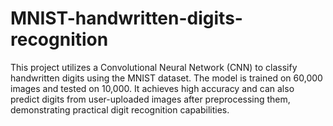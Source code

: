 # MNIST-handwritten-digits-recognition
This project utilizes a Convolutional Neural Network (CNN) to classify handwritten digits using the MNIST dataset. The model is trained on 60,000 images and tested on 10,000. It achieves high accuracy and can also predict digits from user-uploaded images after preprocessing them, demonstrating practical digit recognition capabilities.
